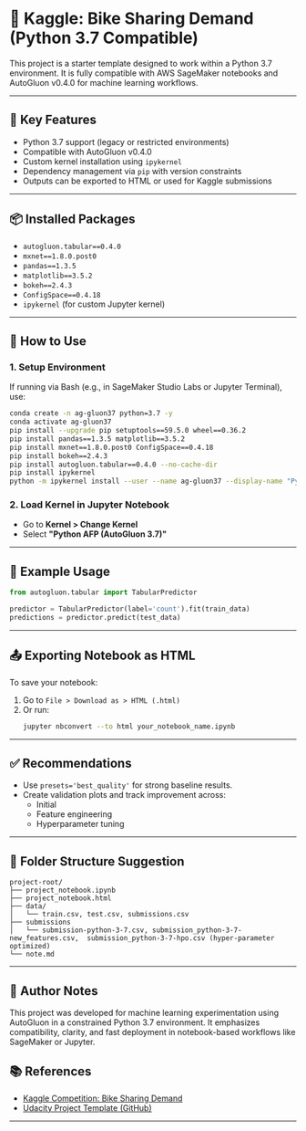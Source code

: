 # 🚀 Kaggle: Bike Sharing Demand (Python 3.7 Compatible)

This project is a starter template designed to work within a Python 3.7 environment. It is fully compatible with AWS SageMaker notebooks and AutoGluon v0.4.0 for machine learning workflows.

---

## 🧰 Key Features

- Python 3.7 support (legacy or restricted environments)
- Compatible with AutoGluon v0.4.0
- Custom kernel installation using `ipykernel`
- Dependency management via `pip` with version constraints
- Outputs can be exported to HTML or used for Kaggle submissions

---

## 📦 Installed Packages

- `autogluon.tabular==0.4.0`
- `mxnet==1.8.0.post0`
- `pandas==1.3.5`
- `matplotlib==3.5.2`
- `bokeh==2.4.3`
- `ConfigSpace==0.4.18`
- `ipykernel` (for custom Jupyter kernel)

---

## 📝 How to Use

### 1. Setup Environment


If running via Bash (e.g., in SageMaker Studio Labs or Jupyter Terminal), use:

```bash
conda create -n ag-gluon37 python=3.7 -y
conda activate ag-gluon37
pip install --upgrade pip setuptools==59.5.0 wheel==0.36.2
pip install pandas==1.3.5 matplotlib==3.5.2
pip install mxnet==1.8.0.post0 ConfigSpace==0.4.18
pip install bokeh==2.4.3
pip install autogluon.tabular==0.4.0 --no-cache-dir
pip install ipykernel
python -m ipykernel install --user --name ag-gluon37 --display-name "Python AFP (AutoGluon 3.7)"
```

### 2. Load Kernel in Jupyter Notebook

- Go to **Kernel > Change Kernel**
- Select **"Python AFP (AutoGluon 3.7)"**

---

## 🧪 Example Usage

```python
from autogluon.tabular import TabularPredictor

predictor = TabularPredictor(label='count').fit(train_data)
predictions = predictor.predict(test_data)
```

---

## 📤 Exporting Notebook as HTML

To save your notebook:
1. Go to `File > Download as > HTML (.html)`
2. Or run:  
   ```bash
   jupyter nbconvert --to html your_notebook_name.ipynb
   ```

---

## ✅ Recommendations

- Use `presets='best_quality'` for strong baseline results.
- Create validation plots and track improvement across:
  - Initial
  - Feature engineering
  - Hyperparameter tuning

---

## 📁 Folder Structure Suggestion

```
project-root/
├── project_notebook.ipynb
├── project_notebook.html
├── data/
│   └── train.csv, test.csv, submissions.csv
├── submissions  
│   └── submission-python-3-7.csv, submission_python-3-7-new_features.csv,  submission_python-3-7-hpo.csv (hyper-parameter optimized)
└── note.md
```

---


## 🧠 Author Notes

This project was developed for machine learning experimentation using AutoGluon in a constrained Python 3.7 environment. It emphasizes compatibility, clarity, and fast deployment in notebook-based workflows like SageMaker or Jupyter.


## 📚 References

- [Kaggle Competition: Bike Sharing Demand](https://www.kaggle.com/c/bike-sharing-demand/overview)
- [Udacity Project Template (GitHub)](https://github.com/udacity/cd0385-project-starter/blob/main/project/project-template.ipynb)

---
